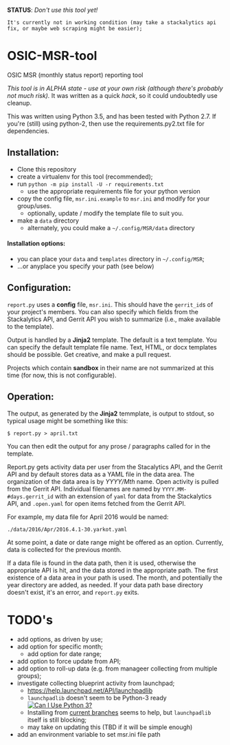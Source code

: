 **STATUS**:  *Don't use this tool yet!*

    It's currently not in working condition (may take a stackalytics api fix, or maybe web scraping might be easier);

# OSIC-MSR-tool

OSIC MSR (monthly status report) reporting tool

_This tool is in ALPHA state - use at your own risk (although there's probably not much risk)._
It was written as a quick _hack_, so it could undoubtedly use cleanup.

This was written using Python 3.5, and has been tested with Python 2.7.
If you're (still) using python-2, then use the requirements.py2.txt file for dependencies.

## Installation:

 - Clone this repository
 - create a virtualenv for this tool (recommended);
 - run `python -m pip install -U -r requirements.txt`
   - use the appropriate requirements file for your python version
 - copy the config file, `msr.ini.example` to `msr.ini` and modify for your group/uses.
   - optionally, update / modify the template file to suit you.
 - make a `data` directory
   - alternately, you could make a `~/.config/MSR/data` directory

#### Installation options:
  - you can place your `data` and `templates` directory in `~/.config/MSR`;
  - ...or anyplace you specify your path (see below)

## Configuration:

`report.py` uses a **config** file,  `msr.ini`.
This should have the `gerrit_id`s of your project's members.
You can also specify which fields from the Stackalytics API, and Gerrit API you wish to summarize (i.e., make available to the template).

Output is handled by a **Jinja2** template.
The default is a text template.
You can specify the default template file name.
Text, HTML, or docx templates should be possible.
Get creative, and make a pull request.

Projects which contain **sandbox** in their name are not summarized at this time (for now, this is not configurable).

## Operation:

The output, as generated by the **Jinja2** temmplate, is output to stdout, so typical usage might be something like this:

    $ report.py > april.txt

You can then edit the output for any prose / paragraphs called for in the template.

Report.py gets activity data per user from the Stacalytics API, and the Gerrit API and by default stores data as a YAML file in the data area.
The organization of the data area is by *YYYY/Mth* name.
Open activity is pulled from the Gerrit API.
Individual filenames are named by `YYYY.MM-#days.gerrit_id`
with an extension of `yaml` for data from the Stackalytics API,
and `.open.yaml` for open items fetched from the Gerrit API.

For example, my data file for April 2016 would be named:

    ./data/2016/Apr/2016.4.1-30.yarkot.yaml

At some point, a date or date range might be offered as an option.
Currently, data is collected for the previous month.

If a data file is found in the data path, then it is used, otherwise the appropriate API is hit, and the data stored in the appropriate path.
The first existence of a data area in your path is used.
The month, and potentially the year directory are added, as needed.
If your data path base directory doesn't exist, it's an error, and `report.py` exits.

# TODO's

- add options, as driven by use;
- add option for specific month;
  - add option for date range;
- add option to force update from API;
- add option to roll-up data (e.g. from manageer collecting from multiple groups);
- investigate collecting blueprint activity from launchpad;
  - https://help.launchpad.net/API/launchpadlib
  - `launchpadlib` doesn't seem to be Python-3 ready [![Can I Use Python 3?](https://caniusepython3.com/project/launchpadlib.svg)](https://caniusepython3.com/project/launchpadlib)
  - Installing from [current branches](https://help.launchpad.net/API/launchpadlib) seems to help, but `launchpadlib` itself is still blocking;
  - may take on updating this (TBD if it will be simple enough)
- add an environment variable to set msr.ini file path
